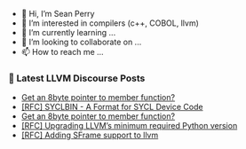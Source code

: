 - 👋 Hi, I’m Sean Perry
- 👀 I’m interested in compilers (c++, COBOL, llvm)
- 🌱 I’m currently learning ...
- 💞️ I’m looking to collaborate on ...
- 📫 How to reach me ...

<!---
s66perry/s66perry is a ✨ special ✨ repository because its `README.md` (this file) appears on your GitHub profile.
You can click the Preview link to take a look at your changes.
--->
### 📕 Latest LLVM Discourse Posts

<!-- DISCOURSE-LLVM:START -->
- [Get an 8byte pointer to member function?](https://discourse.llvm.org/t/get-an-8byte-pointer-to-member-function/88625#post_2)
- [[RFC] SYCLBIN - A Format for SYCL Device Code](https://discourse.llvm.org/t/rfc-syclbin-a-format-for-sycl-device-code/88603#post_2)
- [Get an 8byte pointer to member function?](https://discourse.llvm.org/t/get-an-8byte-pointer-to-member-function/88625#post_1)
- [[RFC] Upgrading LLVM’s minimum required Python version](https://discourse.llvm.org/t/rfc-upgrading-llvm-s-minimum-required-python-version/88605?page=2#post_30)
- [[RFC] Adding SFrame support to llvm](https://discourse.llvm.org/t/rfc-adding-sframe-support-to-llvm/86900?page=2#post_21)
<!-- DISCOURSE-LLVM:END -->
